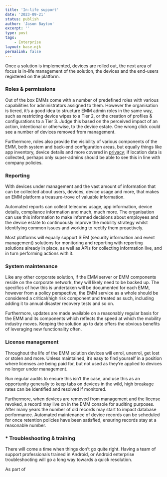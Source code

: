 ```yaml
---
title: 'In-life support'
date: '2023-09-21'
status: publish
author: 'Jason Bayton'
excerpt: ''
type: post
tags: 
    - Enterprise
layout: base.njk
permalink: false
---
```


Once a solution is implemented, devices are rolled out, the next area of focus is in-life management of the solution, the devices and the end-users registered on the platform.

### Roles & permissions 

Out of the box EMMs come with a number of predefined roles with various capabilities for administrators assigned to them. However the organisation is tiered, it’s a good idea to structure EMM admin roles in the same way, such as restricting device wipes to a Tier 2, or the creation of profiles & configurations to a Tier 3. Judge this based on the perceived impact of an action, intentional or otherwise, to the device estate. One wrong click could see a number of devices removed from management.

Furthermore, roles also provide the visibility of various components of the EMM, both system and back-end configuration areas, but equally things like app inventory, device details and more covered in [privacy](#privacy); if location data is collected, perhaps only super-admins should be able to see this in line with company policies.

### Reporting

With devices under management and the vast amount of information that can be collected about users, devices, device usage and more, that makes an EMM platform a treasure-trove of valuable information.

Automated reports can collect telecoms usage, app information, device details, compliance information and much, much more. The organisation can use this information to make informed decisions about employees and the device estate to continuously improve the mobility strategy whilst identifying common issues and working to rectify them proactively.

Most platforms will equally support SIEM (security information and event management) solutions for monitoring and reporting with reporting solutions already in place, as well as APIs for collecting information live, and in turn performing actions with it.

### System maintenance

Like any other corporate solution, if the EMM server or EMM components reside on the corporate network, they will likely need to be backed up. The specifics of how this is undertaken will be documented for each EMM, however from a policy perspective, the EMM service as a whole should be considered a critical/high risk component and treated as such, including adding it to annual disaster recovery tests and so on.

Furthermore, updates are made available on a reasonably regular basis for the EMM and its components which reflects the speed at which the mobility industry moves. Keeping the solution up to date offers the obvious benefits of leveraging new functionality often.

### License management

Throughout the life of the EMM solution devices will enrol, unenrol, get lost or stolen and more. Unless maintained, it’s easy to find yourself in a position where licenses are being paid for, but not used as they’re applied to devices no longer under management.

Run regular audits to ensure this isn’t the case, and use this as an opportunity generally to keep tabs on devices in the wild, high breakage rates can be identified and resolved if monitored.

Furthermore, when devices are removed from management and the license revoked, a record may live on in the EMM console for auditing purposes. After many years the number of old records may start to impact database performance. Automated maintenance of device records can be scheduled for once retention policies have been satisfied, ensuring records stay at a reasonable number.

### * Troubleshooting & training

There will come a time when things don’t go quite right. Having a team of support professionals trained in Android, or Android enterprise troubleshooting will go a long way towards a quick resolution.

As part of
